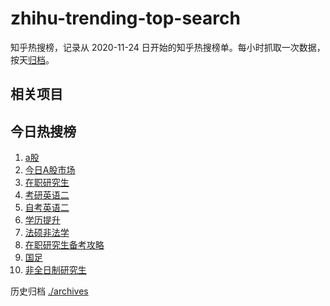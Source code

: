 # zhihu-trending-top-search

知乎热搜榜，记录从 2020-11-24
日开始的知乎热搜榜单。每小时抓取一次数据，按天[归档](./archives)。

## 相关项目

## 今日热搜榜

<!-- BEGIN -->
<!-- 最后更新时间 Sat Jan 20 2024 03:06:23 GMT+0800 (China Standard Time) -->

1. [a股](https://www.zhihu.com/search?q=a股)
1. [今日A股市场](https://www.zhihu.com/search?q=今日A股市场)
1. [在职研究生](https://www.zhihu.com/search?q=在职研究生)
1. [考研英语二](https://www.zhihu.com/search?q=考研英语二)
1. [自考英语二](https://www.zhihu.com/search?q=自考英语二)
1. [学历提升](https://www.zhihu.com/search?q=学历提升)
1. [法硕非法学](https://www.zhihu.com/search?q=法硕非法学)
1. [在职研究生备考攻略](https://www.zhihu.com/search?q=在职研究生备考攻略)
1. [国足](https://www.zhihu.com/search?q=国足)
1. [非全日制研究生](https://www.zhihu.com/search?q=非全日制研究生)

<!-- END -->

历史归档 [./archives](./archives)
